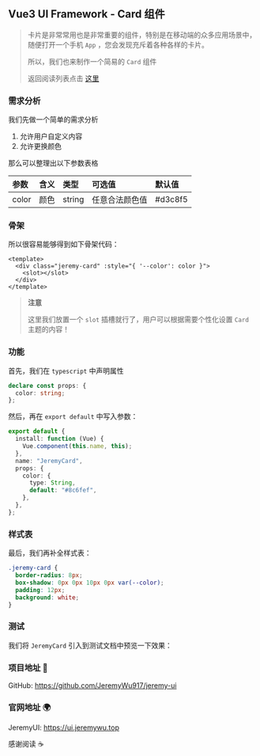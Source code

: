 ## Vue3 UI  Framework - Card 组件

> 卡片是非常常用也是非常重要的组件，特别是在移动端的众多应用场景中，随便打开一个手机 `App` ，您会发现充斥着各种各样的卡片。
>
> 所以，我们也来制作一个简易的 `Card` 组件
>
> 返回阅读列表点击 [这里](https://www.cnblogs.com/jeremywucnblog/p/15674656.html)

### 需求分析

我们先做一个简单的需求分析

1. 允许用户自定义内容
4. 允许更换颜色

那么可以整理出以下参数表格

| 参数  | 含义 | 类型   | 可选值         | 默认值  |
| :---- | :--- | :----- | :------------- | :------ |
| color | 颜色 | string | 任意合法颜色值 | #d3c8f5 |

### 骨架

所以很容易能够得到如下骨架代码：

```vue
<template>
  <div class="jeremy-card" :style="{ '--color': color }">
    <slot></slot>
  </div>
</template>
```

> **注意**
>
> 这里我们放置一个 `slot` 插槽就行了，用户可以根据需要个性化设置 `Card` 主题的内容！

### 功能

首先，我们在 `typescript` 中声明属性

```typescript
declare const props: {
  color: string;
};
```

然后，再在 `export default` 中写入参数：

```typescript
export default {
  install: function (Vue) {
    Vue.component(this.name, this);
  },
  name: "JeremyCard",
  props: {
    color: {
      type: String,
      default: "#8c6fef",
    },
  },
};
```

### 样式表

最后，我们再补全样式表：

```scss
.jeremy-card {
  border-radius: 8px;
  box-shadow: 0px 0px 10px 0px var(--color);
  padding: 12px;
  background: white;
}
```

### 测试

我们将 `JeremyCard` 引入到测试文档中预览一下效果：



### 项目地址 :gift:

GitHub: https://github.com/JeremyWu917/jeremy-ui

### 官网地址 :earth_africa:

JeremyUI: https://ui.jeremywu.top



感谢阅读 :coffee:
